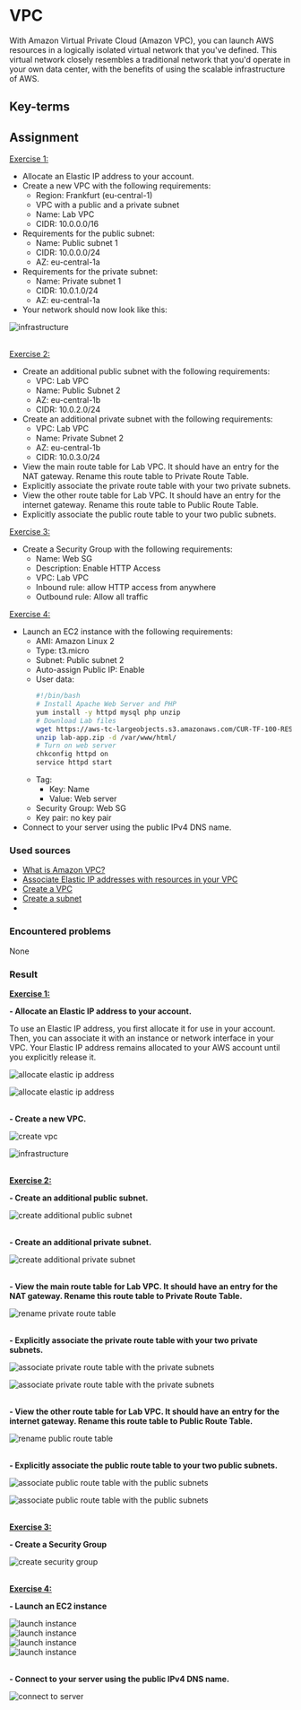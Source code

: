 # VPC
With Amazon Virtual Private Cloud (Amazon VPC), you can launch AWS resources in a logically isolated virtual network that you've defined. This virtual network closely resembles a traditional network that you'd operate in your own data center, with the benefits of using the scalable infrastructure of AWS.

## Key-terms

## Assignment

<ins>Exercise 1:</ins>
- Allocate an Elastic IP address to your account.
- Create a new VPC with the following requirements:
    - Region: Frankfurt (eu-central-1)
    - VPC with a public and a private subnet
    - Name: Lab VPC
    - CIDR: 10.0.0.0/16
- Requirements for the public subnet:
    - Name: Public subnet 1
    - CIDR: 10.0.0.0/24
    - AZ: eu-central-1a
- Requirements for the private subnet:
    - Name: Private subnet 1
    - CIDR: 10.0.1.0/24
    - AZ: eu-central-1a
- Your network should now look like this:

![infrastructure](/04_AWS_1/images/10_vpc.png)<br><br>

<ins>Exercise 2:</ins>
- Create an additional public subnet with the following requirements:
    - VPC: Lab VPC
    - Name: Public Subnet 2
    - AZ: eu-central-1b
    - CIDR: 10.0.2.0/24
- Create an additional private subnet with the following requirements:
    - VPC: Lab VPC
    - Name: Private Subnet 2
    - AZ: eu-central-1b
    - CIDR: 10.0.3.0/24
- View the main route table for Lab VPC. It should have an entry for the NAT gateway. Rename this route table to Private Route Table.
- Explicitly associate the private route table with your two private subnets.
- View the other route table for Lab VPC. It should have an entry for the internet gateway. Rename this route table to Public Route Table.
- Explicitly associate the public route table to your two public subnets.

<ins>Exercise 3:</ins>
- Create a Security Group with the following requirements:
    - Name: Web SG
    - Description: Enable HTTP Access
    - VPC: Lab VPC
    - Inbound rule: allow HTTP access from anywhere
    - Outbound rule: Allow all traffic

<ins>Exercise 4:</ins>
- Launch an EC2 instance with the following requirements:
    - AMI: Amazon Linux 2
    - Type: t3.micro
    - Subnet: Public subnet 2
    - Auto-assign Public IP: Enable
    - User data:
        ```bash
        #!/bin/bash
        # Install Apache Web Server and PHP
        yum install -y httpd mysql php unzip
        # Download Lab files
        wget https://aws-tc-largeobjects.s3.amazonaws.com/CUR-TF-100-RESTRT-1/80-lab-vpc-web-server/lab-app.zip
        unzip lab-app.zip -d /var/www/html/
        # Turn on web server
        chkconfig httpd on
        service httpd start
        ```
    - Tag:
        - Key: Name
        - Value: Web server
    - Security Group: Web SG
    - Key pair: no key pair
- Connect to your server using the public IPv4 DNS name.

### Used sources
- [What is Amazon VPC?](https://docs.aws.amazon.com/vpc/latest/userguide/what-is-amazon-vpc.html)
- [Associate Elastic IP addresses with resources in your VPC](https://docs.aws.amazon.com/vpc/latest/userguide/vpc-eips.html)
- [Create a VPC](https://docs.aws.amazon.com/vpc/latest/userguide/create-vpc.html)
- [Create a subnet](https://docs.aws.amazon.com/vpc/latest/userguide/create-subnets.html)
- 

### Encountered problems
None

### Result

**<ins>Exercise 1:</ins>**

**- Allocate an Elastic IP address to your account.**

To use an Elastic IP address, you first allocate it for use in your account. Then, you can associate it with an instance or network interface in your VPC. Your Elastic IP address remains allocated to your AWS account until you explicitly release it.

![allocate elastic ip address](/04_AWS_1/images/10_vpc1-1-1.png)<br>

![allocate elastic ip address](/04_AWS_1/images/10_vpc1-1-2.png)<br><br>

**- Create a new VPC.**

![create vpc](/04_AWS_1/images/10_vpc1-2-1.png)<br>

![infrastructure](/04_AWS_1/images/10_vpc.png)<br><br>

**<ins>Exercise 2:</ins>**

**- Create an additional public subnet.**

![create additional public subnet](/04_AWS_1/images/10_vpc2-1-1.png)<br><br>

**- Create an additional private subnet.**

![create additional private subnet](/04_AWS_1/images/10_vpc2-2-1.png)<br><br>

**- View the main route table for Lab VPC. It should have an entry for the NAT gateway. Rename this route table to Private Route Table.**

![rename private route table](/04_AWS_1/images/10_vpc2-3-1.png)<br><br>

**- Explicitly associate the private route table with your two private subnets.**

![associate private route table with the private subnets](/04_AWS_1/images/10_vpc2-4-1.png)<br>

![associate private route table with the private subnets](/04_AWS_1/images/10_vpc2-4-2.png)<br><br>

**- View the other route table for Lab VPC. It should have an entry for the internet gateway. Rename this route table to Public Route Table.**

![rename public route table](/04_AWS_1/images/10_vpc2-5-1.png)<br><br>

**- Explicitly associate the public route table to your two public subnets.**

![associate public route table with the public subnets](/04_AWS_1/images/10_vpc2-6-1.png)<br>

![associate public route table with the public subnets](/04_AWS_1/images/10_vpc2-6-2.png)<br><br>

**<ins>Exercise 3:</ins>**

**- Create a Security Group**

![create security group](/04_AWS_1/images/10_vpc3-1-1.png)<br><br>

**<ins>Exercise 4:</ins>**

**- Launch an EC2 instance**

![launch instance](/04_AWS_1/images/10_vpc4-1-1.png)<br>
![launch instance](/04_AWS_1/images/10_vpc4-1-2.png)<br>
![launch instance](/04_AWS_1/images/10_vpc4-1-3.png)<br>
![launch instance](/04_AWS_1/images/10_vpc4-1-4.png)<br><br>

**- Connect to your server using the public IPv4 DNS name.**

![connect to server](/04_AWS_1/images/10_vpc4-2-1.png)<br><br>